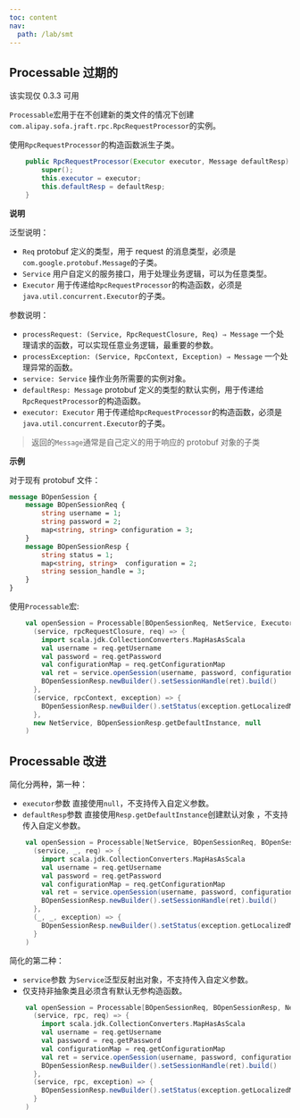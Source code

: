 ```yaml
---
toc: content
nav:
  path: /lab/smt
---
```


## Processable 过期的

该实现仅 0.3.3 可用

`Processable`宏用于在不创建新的类文件的情况下创建`com.alipay.sofa.jraft.rpc.RpcRequestProcessor`的实例。

使用`RpcRequestProcessor`的构造函数派生子类。

```java
    public RpcRequestProcessor(Executor executor, Message defaultResp) {
        super();
        this.executor = executor;
        this.defaultResp = defaultResp;
    }
```

**说明**

泛型说明：

- `Req` protobuf 定义的类型，用于 request 的消息类型，必须是`com.google.protobuf.Message`的子类。
- `Service` 用户自定义的服务接口，用于处理业务逻辑，可以为任意类型。
- `Executor` 用于传递给`RpcRequestProcessor`的构造函数，必须是`java.util.concurrent.Executor`的子类。

参数说明：

- `processRequest: (Service, RpcRequestClosure, Req) ⇒ Message` 一个处理请求的函数，可以实现任意业务逻辑，最重要的参数。
- `processException: (Service, RpcContext, Exception) ⇒ Message` 一个处理异常的函数。
- `service: Service` 操作业务所需要的实例对象。
- `defaultResp: Message` protobuf 定义的类型的默认实例，用于传递给`RpcRequestProcessor`的构造函数。
- `executor: Executor` 用于传递给`RpcRequestProcessor`的构造函数，必须是`java.util.concurrent.Executor`的子类。

> 返回的`Message`通常是自己定义的用于响应的 protobuf 对象的子类

**示例**

对于现有 protobuf 文件：

```proto
message BOpenSession {
    message BOpenSessionReq {
        string username = 1;
        string password = 2;
        map<string, string> configuration = 3;
    }
    message BOpenSessionResp {
        string status = 1;
        map<string, string>  configuration = 2;
        string session_handle = 3;
    }
}
```

使用`Processable`宏:

```scala
    val openSession = Processable[BOpenSessionReq, NetService, Executor](
      (service, rpcRequestClosure, req) => {
        import scala.jdk.CollectionConverters.MapHasAsScala
        val username = req.getUsername
        val password = req.getPassword
        val configurationMap = req.getConfigurationMap
        val ret = service.openSession(username, password, configurationMap.asScala.toMap)
        BOpenSessionResp.newBuilder().setSessionHandle(ret).build()
      },
      (service, rpcContext, exception) => {
        BOpenSessionResp.newBuilder().setStatus(exception.getLocalizedMessage).build()
      },
      new NetService, BOpenSessionResp.getDefaultInstance, null
    )
```

## Processable 改进

简化分两种，第一种：

- `executor`参数 直接使用`null`，不支持传入自定义参数。
- `defaultResp`参数 直接使用`Resp.getDefaultInstance`创建默认对象 ，不支持传入自定义参数。

```scala
    val openSession = Processable[NetService, BOpenSessionReq, BOpenSessionResp](new NetService)(
      (service, _, req) => {
        import scala.jdk.CollectionConverters.MapHasAsScala
        val username = req.getUsername
        val password = req.getPassword
        val configurationMap = req.getConfigurationMap
        val ret = service.openSession(username, password, configurationMap.asScala.toMap)
        BOpenSessionResp.newBuilder().setSessionHandle(ret).build()
      },
      (_, _, exception) => {
        BOpenSessionResp.newBuilder().setStatus(exception.getLocalizedMessage).build()
      }
    )
```

简化的第二种：

- `service`参数 为`Service`泛型反射出对象，不支持传入自定义参数。
- 仅支持非抽象类且必须含有默认无参构造函数。

```scala
    val openSession = Processable[BOpenSessionReq, BOpenSessionResp, NetService](
      (service, rpc, req) => {
        import scala.jdk.CollectionConverters.MapHasAsScala
        val username = req.getUsername
        val password = req.getPassword
        val configurationMap = req.getConfigurationMap
        val ret = service.openSession(username, password, configurationMap.asScala.toMap)
        BOpenSessionResp.newBuilder().setSessionHandle(ret).build()
      },
      (service, rpc, exception) => {
        BOpenSessionResp.newBuilder().setStatus(exception.getLocalizedMessage).build()
      }
    )
```
